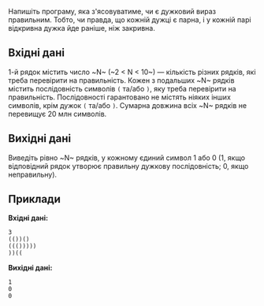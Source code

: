 ﻿Напишіть програму, яка з'ясовуватиме, чи є дужковий вираз правильним. Тобто, чи правда, що кожній дужці є парна, і у кожній парі відкривна дужка йде раніше, ніж закривна.

## Вхідні дані
1-й рядок містить число ~N~ (~2 < N < 10~) — кількість різних рядків, які треба перевірити на правильність. Кожен з подальших ~N~ рядків містить послідовність символів `(` та/або `)`, яку треба перевірити на правильність. Послідовності гарантовано не містять ніяких інших символів, крім дужок `(` та/або `)`. Сумарна довжина всіх ~N~ рядків не перевищує 20 млн символів.

## Вихідні дані
Виведіть рівно ~N~ рядків, у кожному єдиний символ 1 або 0 (1, якщо відповідний рядок утворює правильну дужкову послідовність; 0, якщо неправильну).

## Приклади
**Вхідні дані:**
```
3
(())()
((()))))
))((
```

**Вихідні дані:**
```
1
0
0
```
